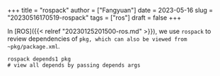 +++
title = "rospack"
author = ["Fangyuan"]
date = 2023-05-16
slug = "20230516170519-rospack"
tags = ["ros"]
draft = false
+++

In [ROS]({{< relref "20230125201500-ros.md" >}}), we use `rospack` to review dependencies of `pkg, which can also be viewed from ~pkg/package.xml`.

```shell
rospack depends1 pkg
# view all depends by passing depends args
```
